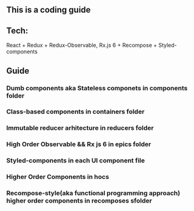 ## This is a coding guide


## Tech:

React + Redux + Redux-Observable, Rx.js 6 + Recompose + Styled-components

## Guide

### Dumb components aka Stateless componets in components folder

### Class-based components in containers folder

### Immutable reducer arhitecture in reducers folder

### High Order Observable && Rx js 6 in epics folder

### Styled-components in each UI component file

### Higher Order Components in hocs

### Recompose-style(aka functional programming approach) higher order components in recomposes sfolder

